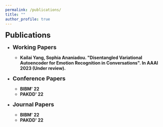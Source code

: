 ```yaml
---
permalink: /publications/
title: ""
author_profile: true
---
```



<b><font size=5>Publications</font>

* <b><font size=4>Working Papers</font>
  * <b>Kailai Yang</b>, Sophia Ananiadou. "Disentangled Variational Autoencoder for Emotion Recognition in Conversations". In AAAI 2023 (Under review).

* <b><font size=4>Conference Papers</font>
  * BIBM' 22
  * PAKDD' 22

* <b><font size=4>Journal Papers</font>
  * BIBM' 22
  * PAKDD' 22
